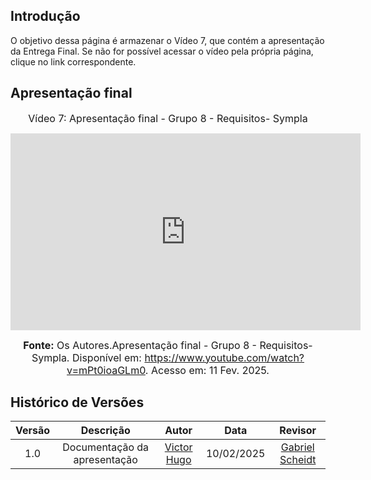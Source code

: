 ## Introdução

O objetivo dessa página é armazenar o Vídeo 7, que contém a apresentação da Entrega Final. Se não for possível acessar o vídeo pela própria página, clique no link correspondente.

## Apresentação final
<div style="text-align: center">

<font size="3"><p style="text-align: center">Vídeo 7: Apresentação final - Grupo 8 - Requisitos- Sympla</p></font>


<iframe width="560" height="315" src="https://www.youtube.com/embed/mPt0ioaGLm0?si=uiDJSbVxMxrfD4al" title="YouTube video player" frameborder="0" allow="accelerometer; autoplay; clipboard-write; encrypted-media; gyroscope; picture-in-picture; web-share" referrerpolicy="strict-origin-when-cross-origin" allowfullscreen></iframe>

<font size="3"><p style="text-align: center"><b>Fonte:</b> Os Autores.Apresentação final - Grupo 8 - Requisitos- Sympla. Disponível em: <a href="https://www.youtube.com/watch?v=mPt0ioaGLm0">https://www.youtube.com/watch?v=mPt0ioaGLm0</a>. Acesso em: 11 Fev. 2025.</p></font>
</div>

## Histórico de Versões

| Versão |          Descrição              |     Autor      |      Data      |   Revisor     | 
|:------:|:-------------------------------:|:--------------:|:--------------:|:-------------:|
1.0 |  Documentação da apresentação | [Victor Hugo](https://github.com/VHbernardes)  | 10/02/2025 |[Gabriel Scheidt](https://github.com/Gxaite)
